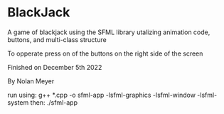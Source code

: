 # BlackJack
A game of blackjack using the SFML library utalizing animation code, buttons, and multi-class structure

To opperate press on of the buttons on the right side of the screen

Finished on December 5th 2022

By Nolan Meyer

run using: g++ *.cpp -o sfml-app -lsfml-graphics -lsfml-window -lsfml-system
then: ./sfml-app

